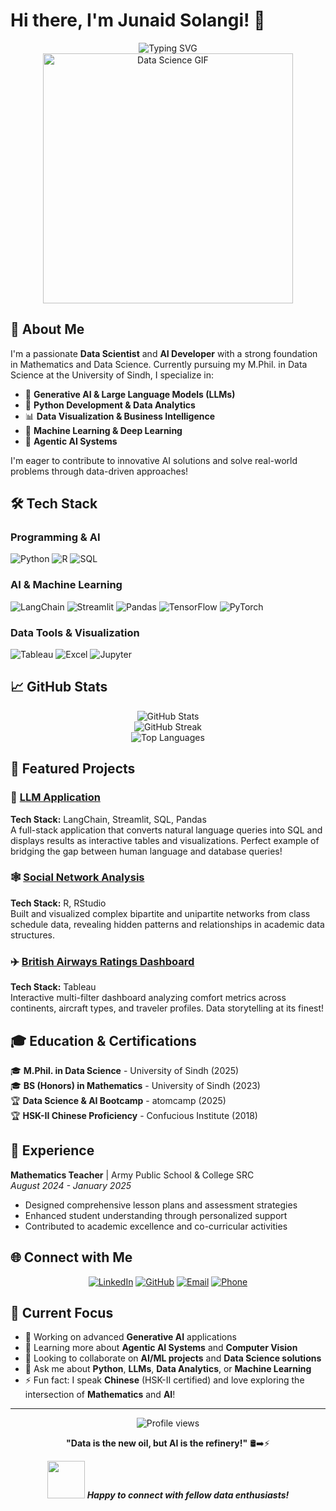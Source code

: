# Hi there, I'm Junaid Solangi! 👋

<div align="center">
  <img src="https://readme-typing-svg.herokuapp.com?font=Fira+Code&pause=1000&color=2196F3&center=true&vCenter=true&width=435&lines=Data+Scientist+%26+AI+Developer;Python+%7C+LLMs+%7C+Generative+AI;M.Phil.+Data+Science+Candidate;Always+learning+new+things!" alt="Typing SVG" />
</div>

<div align="center">
  <img src="https://media.giphy.com/media/qgQUggAC3Pfv687qPC/giphy.gif" width="400" alt="Data Science GIF"/>
</div>

## 🚀 About Me

I'm a passionate **Data Scientist** and **AI Developer** with a strong foundation in Mathematics and Data Science. Currently pursuing my M.Phil. in Data Science at the University of Sindh, I specialize in:

- 🤖 **Generative AI & Large Language Models (LLMs)**
- 🐍 **Python Development & Data Analytics**
- 📊 **Data Visualization & Business Intelligence**
- 🧠 **Machine Learning & Deep Learning**
- 🔗 **Agentic AI Systems**

I'm eager to contribute to innovative AI solutions and solve real-world problems through data-driven approaches!

## 🛠️ Tech Stack

### Programming & AI
![Python](https://img.shields.io/badge/Python-3776AB?style=for-the-badge&logo=python&logoColor=white)
![R](https://img.shields.io/badge/R-276DC3?style=for-the-badge&logo=r&logoColor=white)
![SQL](https://img.shields.io/badge/PostgreSQL-316192?style=for-the-badge&logo=postgresql&logoColor=white)

### AI & Machine Learning
![LangChain](https://img.shields.io/badge/🦜_LangChain-121212?style=for-the-badge)
![Streamlit](https://img.shields.io/badge/Streamlit-FF4B4B?style=for-the-badge&logo=streamlit&logoColor=white)
![Pandas](https://img.shields.io/badge/Pandas-150458?style=for-the-badge&logo=pandas&logoColor=white)
![TensorFlow](https://img.shields.io/badge/TensorFlow-FF6F00?style=for-the-badge&logo=tensorflow&logoColor=white)
![PyTorch](https://img.shields.io/badge/PyTorch-EE4C2C?style=for-the-badge&logo=pytorch&logoColor=white)

### Data Tools & Visualization
![Tableau](https://img.shields.io/badge/Tableau-E97627?style=for-the-badge&logo=tableau&logoColor=white)
![Excel](https://img.shields.io/badge/Microsoft_Excel-217346?style=for-the-badge&logo=microsoft-excel&logoColor=white)
![Jupyter](https://img.shields.io/badge/Jupyter-F37626?style=for-the-badge&logo=jupyter&logoColor=white)

## 📈 GitHub Stats

<div align="center">
  <img src="https://github-readme-stats.vercel.app/api?username=JUNAID-SOLANGI&show_icons=true&theme=radical&hide_border=true&count_private=true" alt="GitHub Stats" />
</div>

<div align="center">
  <img src="https://github-readme-streak-stats.herokuapp.com/?user=JUNAID-SOLANGI&theme=radical&hide_border=true" alt="GitHub Streak" />
</div>

<div align="center">
  <img src="https://github-readme-stats.vercel.app/api/top-langs/?username=JUNAID-SOLANGI&layout=compact&theme=radical&hide_border=true" alt="Top Languages" />
</div>

## 🚀 Featured Projects

### 🤖 [LLM Application](https://github.com/JUNAID-SOLANGI/Project-LLM)
**Tech Stack:** LangChain, Streamlit, SQL, Pandas  
A full-stack application that converts natural language queries into SQL and displays results as interactive tables and visualizations. Perfect example of bridging the gap between human language and database queries!

### 🕸️ [Social Network Analysis](https://github.com/JUNAID-SOLANGI/SNA-Project)
**Tech Stack:** R, RStudio  
Built and visualized complex bipartite and unipartite networks from class schedule data, revealing hidden patterns and relationships in academic data structures.

### ✈️ [British Airways Ratings Dashboard](https://public.tableau.com/views/BADashboard_17123456789/Dashboard1)
**Tech Stack:** Tableau  
Interactive multi-filter dashboard analyzing comfort metrics across continents, aircraft types, and traveler profiles. Data storytelling at its finest!

## 🎓 Education & Certifications

🎓 **M.Phil. in Data Science** - University of Sindh (2025)  
🎓 **BS (Honors) in Mathematics** - University of Sindh (2023)  
🏆 **Data Science & AI Bootcamp** - atomcamp (2025)  
🏆 **HSK-II Chinese Proficiency** - Confucious Institute (2018)

## 💼 Experience

**Mathematics Teacher** | Army Public School & College SRC  
*August 2024 - January 2025*
- Designed comprehensive lesson plans and assessment strategies
- Enhanced student understanding through personalized support
- Contributed to academic excellence and co-curricular activities

## 🌐 Connect with Me

<div align="center">
  
[![LinkedIn](https://img.shields.io/badge/LinkedIn-0077B5?style=for-the-badge&logo=linkedin&logoColor=white)](https://linkedin.com/in/junaid-solangi-7b439b24a)
[![GitHub](https://img.shields.io/badge/GitHub-100000?style=for-the-badge&logo=github&logoColor=white)](https://github.com/JUNAID-SOLANGI)
[![Email](https://img.shields.io/badge/Email-D14836?style=for-the-badge&logo=gmail&logoColor=white)](mailto:junaidsolangi303@gmail.com)
[![Phone](https://img.shields.io/badge/Phone-25D366?style=for-the-badge&logo=whatsapp&logoColor=white)](tel:+923218267670)

</div>

## 🎯 Current Focus

- 🔭 Working on advanced **Generative AI** applications
- 🌱 Learning more about **Agentic AI Systems** and **Computer Vision**
- 👯 Looking to collaborate on **AI/ML projects** and **Data Science solutions**
- 💬 Ask me about **Python**, **LLMs**, **Data Analytics**, or **Machine Learning**
- ⚡ Fun fact: I speak **Chinese** (HSK-II certified) and love exploring the intersection of **Mathematics** and **AI**!

---

<div align="center">
  <img src="https://komarev.com/ghpvc/?username=JUNAID-SOLANGI&color=blueviolet&style=flat-square&label=Profile+Views" alt="Profile views" />
  
  **"Data is the new oil, but AI is the refinery!"** 🛢️➡️⚡
</div>

<div align="center">
  <img src="https://media.giphy.com/media/LnQjpWaON8nhr21vNW/giphy.gif" width="60"> <em><b>Happy to connect with fellow data enthusiasts!</b></em>
</div>
